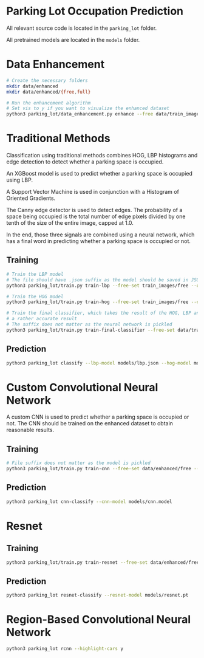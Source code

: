 # Parking Lot Occupation Prediction

All relevant source code is located in the `parking_lot` folder.

All pretrained models are located in the `models` folder.


# Data Enhancement

```sh
# Create the necessary folders
mkdir data/enhanced
mkdir data/enhanced/{free,full}

# Run the enhancement algorithm
# Set vis to y if you want to visualize the enhanced dataset
python3 parking_lot/data_enhancement.py enhance --free data/train_images/free --occupied data/train_images/full --dest data/enhanced --vis n
```

# Traditional Methods

Classification using traditional methods combines HOG, LBP histograms and edge detection to detect whether a parking
space is occupied.

An XGBoost model is used to predict whether a parking space is occupied using LBP.

A Support Vector Machine is used in conjunction with a Histogram of Oriented Gradients.

The Canny edge detector is used to detect edges. The probability of a space being occupied is the total number
of edge pixels divided by one tenth of the size of the entire image, capped at 1.0.

In the end, those three signals are combined using a neural network, which has a final word in predicting whether
a parking space is occupied or not.

## Training

```sh
# Train the LBP model
# The file should have .json suffix as the model should be saved in JSON format
python3 parking_lot/train.py train-lbp --free-set train_images/free --occupied-set train_images/full --model-name lbp.json

# Train the HOG model
python3 parking_lot/train.py train-hog --free-set train_images/free --occupied-set train_images/full --model-name hog.yml

# Train the final classifier, which takes the result of the HOG, LBP and edge prediction and gives us
# a rather accurate result
# The suffix does not matter as the neural network is pickled
python3 parking_lot/train.py train-final-classifier --free-set data/train_images/free --occupied-set data/train_images/full --hog-model models/hog.yml --lbp-model models/lbp.json --model-name models/classifier.model
```

## Prediction

```sh
python3 parking_lot classify --lbp-model models/lbp.json --hog-model models/hog.yml --classifier-model models/classifier.model
```

# Custom Convolutional Neural Network

A custom CNN is used to predict whether a parking space is occupied or not. The CNN should be trained on the enhanced dataset
to obtain reasonable results.

## Training

```sh
# File suffix does not matter as the model is pickled
python3 parking_lot/train.py train-cnn --free-set data/enhanced/free --occupied-set data/enhanced/full --model-name 'cnn.model'
```

## Prediction

```sh
python3 parking_lot cnn-classify --cnn-model models/cnn.model
```

# Resnet

## Training

```sh
python3 parking_lot/train.py train-resnet --free-set data/enhanced/free --occupied-set data/enhanced/full --model-name 'resnet.pt'
```

## Prediction

```sh
python3 parking_lot resnet-classify --resnet-model models/resnet.pt
```

# Region-Based Convolutional Neural Network

```sh
python3 parking_lot rcnn --highlight-cars y
```

